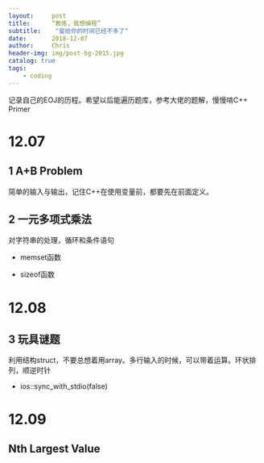 ```yaml
---
layout:     post
title:      “教练，我想编程”
subtitle:    "留给你的时间已经不多了"
date:       2018-12-07
author:     Chris
header-img: img/post-bg-2015.jpg
catalog: true
tags:
    - coding
---
```


记录自己的EOJ的历程。希望以后能遍历题库，参考大佬的题解，慢慢啃C++ Primer

# 12.07

## 1 A+B Problem

简单的输入与输出，记住C++在使用变量前，都要先在前面定义。

## 2 一元多项式乘法

对字符串的处理，循环和条件语句

* memset函数

* sizeof函数

# 12.08

## 3 玩具谜题

利用结构struct，不要总想着用array。多行输入的时候，可以带着运算。环状排列，顺逆时针

* ios::sync_with_stdio(false)

# 12.09

## Nth Largest Value
